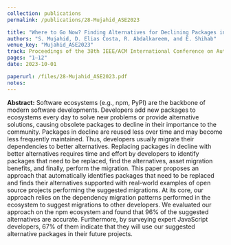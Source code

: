 ```yaml
---
collection: publications
permalink: /publications/28-Mujahid_ASE2023

title: "Where to Go Now? Finding Alternatives for Declining Packages in the npm Ecosystem"
authors: "S. Mujahid, D. Elias Costa, R. Abdalkareem, and E. Shihab"
venue_key: "Mujahid_ASE2023"
track: Proceedings of the 38th IEEE/ACM International Conference on Automated Software Engineering (ASE 2023)
pages: "1–12"
date: 2023-10-01

paperurl: /files/28-Mujahid_ASE2023.pdf
notes:
---
```


**Abstract:** Software ecosystems (e.g., npm, PyPI) are the backbone
of modern software developments. Developers add new
packages to ecosystems every day to solve new problems or
provide alternative solutions, causing obsolete packages to decline
in their importance to the community. Packages in decline
are reused less over time and may become less frequently
maintained. Thus, developers usually migrate their dependencies
to better alternatives. Replacing packages in decline with better
alternatives requires time and effort by developers to identify
packages that need to be replaced, find the alternatives, asset
migration benefits, and finally, perform the migration.
This paper proposes an approach that automatically identifies
packages that need to be replaced and finds their alternatives
supported with real-world examples of open source projects
performing the suggested migrations. At its core, our approach
relies on the dependency migration patterns performed in the
ecosystem to suggest migrations to other developers. We evaluated
our approach on the npm ecosystem and found that
96% of the suggested alternatives are accurate. Furthermore, by
surveying expert JavaScript developers, 67% of them indicate
that they will use our suggested alternative packages in their
future projects.